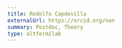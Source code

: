 ```yaml
---
title: Rodolfo Capdevilla
externalUrl: https://orcid.org/nan
summary: Postdoc, Theory
type: altfermilab
---
```

